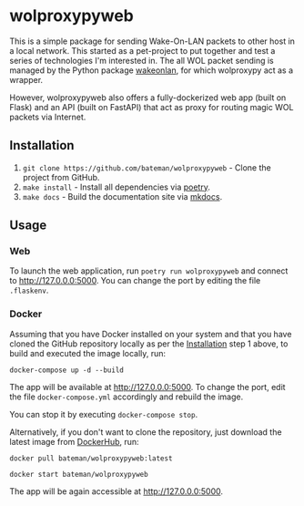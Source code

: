 # wolproxypyweb

This is a simple package for sending Wake-On-LAN packets to other host in a local network. This started as a pet-project to put together and test a series of technologies I'm interested in.
The all WOL packet sending is managed by the Python package [wakeonlan](https://pypi.org/project/wakeonlan/), for which wolproxypy act as a wrapper.

However, wolproxypyweb also offers a fully-dockerized web app (built on Flask) and an API (built on FastAPI) that act as proxy for routing magic WOL packets via Internet.

## Installation

1. `git clone https://github.com/bateman/wolproxypyweb` - Clone the project from GitHub.
2. `make install` - Install all dependencies via [poetry](https://python-poetry.org/).
3. `make docs` - Build the documentation site via [mkdocs](https://www.mkdocs.org/).

## Usage

### Web

To launch the web application, run `poetry run wolproxypyweb` and connect to <http://127.0.0.0:5000>. You can change the port by editing the file `.flaskenv`.

### Docker

Assuming that you have Docker installed on your system and that you have cloned the GitHub repository locally as per the [Installation](#installation) step 1 above, to build and executed the image locally, run:

`docker-compose up -d --build`

The app will be available at <http://127.0.0.0:5000>. To change the port, edit the file `docker-compose.yml` accordingly and rebuild the image.

You can stop it by executing `docker-compose stop`.

Alternatively, if you don't want to clone the repository, just download the latest image from [DockerHub](https://hub.docker.com/r/bateman/wolproxypyweb), run:

`docker pull bateman/wolproxypyweb:latest`

`docker start bateman/wolproxypyweb`

The app will be again accessible at <http://127.0.0.0:5000>.
